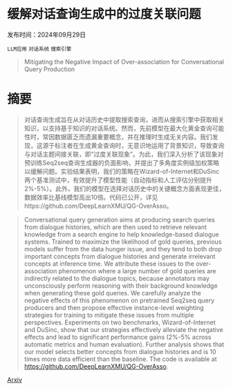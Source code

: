 # 缓解对话查询生成中的过度关联问题

发布时间：2024年09月29日

`LLM应用` `对话系统` `搜索引擎`

> Mitigating the Negative Impact of Over-association for Conversational Query Production

# 摘要

> 对话查询生成旨在从对话历史中提取搜索查询，进而从搜索引擎中获取相关知识，以支持基于知识的对话系统。然而，先前模型在最大化黄金查询可能性时，常因数据匮乏而遗漏重要概念，并在推理时生成无关内容。我们发现，这源于标注者在生成黄金查询时，无意识地运用了背景知识，导致查询与对话主题间接关联，即“过度关联现象”。为此，我们深入分析了该现象对预训练Seq2seq查询生成器的负面影响，并提出了多角度实例级加权策略以缓解问题。实验结果表明，我们的策略在Wizard-of-Internet和DuSinc两个基准测试中，有效提升了模型性能（自动指标和人工评估分别提升2%-5%）。此外，我们的模型在选择对话历史中的关键概念方面表现更佳，数据效率比基线模型高出10倍。代码已公开，详见https://github.com/DeepLearnXMU/QG-OverAsso。

> Conversational query generation aims at producing search queries from dialogue histories, which are then used to retrieve relevant knowledge from a search engine to help knowledge-based dialogue systems. Trained to maximize the likelihood of gold queries, previous models suffer from the data hunger issue, and they tend to both drop important concepts from dialogue histories and generate irrelevant concepts at inference time. We attribute these issues to the over-association phenomenon where a large number of gold queries are indirectly related to the dialogue topics, because annotators may unconsciously perform reasoning with their background knowledge when generating these gold queries. We carefully analyze the negative effects of this phenomenon on pretrained Seq2seq query producers and then propose effective instance-level weighting strategies for training to mitigate these issues from multiple perspectives. Experiments on two benchmarks, Wizard-of-Internet and DuSinc, show that our strategies effectively alleviate the negative effects and lead to significant performance gains (2%-5% across automatic metrics and human evaluation). Further analysis shows that our model selects better concepts from dialogue histories and is 10 times more data efficient than the baseline. The code is available at https://github.com/DeepLearnXMU/QG-OverAsso.

[Arxiv](https://arxiv.org/abs/2409.19572)